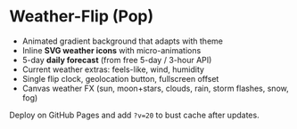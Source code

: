 # Weather-Flip (Pop)
- Animated gradient background that adapts with theme
- Inline **SVG weather icons** with micro-animations
- 5-day **daily forecast** (from free 5-day / 3-hour API)
- Current weather extras: feels-like, wind, humidity
- Single flip clock, geolocation button, fullscreen offset
- Canvas weather FX (sun, moon+stars, clouds, rain, storm flashes, snow, fog)

Deploy on GitHub Pages and add `?v=20` to bust cache after updates.
